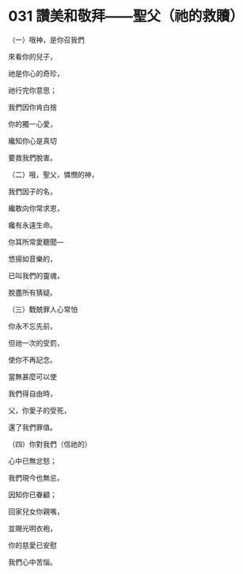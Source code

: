 # 031 讚美和敬拜——聖父（祂的救贖）

（一）哦神，是你召我們

來看你的兒子，

祂是你心的奇珍，

祂行完你意思；

我們因你肯白捨

你的獨一心愛，

纔知你心是真切

要救我們脫害。

（二）哦，聖父，憐憫的神，

我們因子的名，

纔敢向你常求恩，

纔有永遠生命。

你耳所常愛聽聞—

悠揚如音樂的，

已叫我們的靈魂，

脫盡所有猜疑。

（三）戰兢罪人心常怕

你永不忘先前，

但祂一次的受罰，

使你不再記念。

當無甚麼可以使

我們得自由時，

父，你愛子的受死，

還了我們罪值。

（四）你對我們（信祂的）

心中已無忿怒；

我們現今也無忌，

因知你已眷顧；

回家兒女你親嘴，

並賜光明衣袍，

你的慈愛已安慰

我們心中苦惱。

